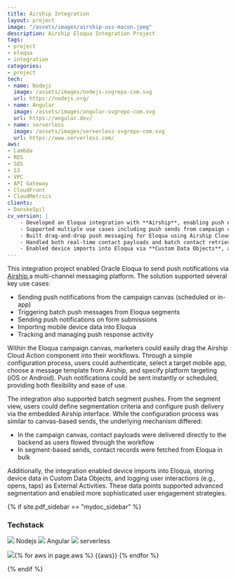 ```yaml
---
title: Airship Integration
layout: project
image: "/assets/images/airship-uss-macon.jpeg"
description: Airship Eloqua Integration Project
tags:
- project
- eloqua
- integration
categories:
- project
tech:
- name: Nodejs
  image: /assets/images/nodejs-svgrepo-com.svg
  url: https://nodejs.org/
- name: Angular
  image: /assets/images/angular-svgrepo-com.svg
  url: https://angular.dev/
- name: serverless
  image: /assets/images/serverless-svgrepo-com.svg
  url: https://www.serverless.com/
aws:
- Lambda
- RDS
- SQS
- S3
- VPC
- API Gateway
- CloudFront
- CloudMetrics
clients:
- DanskeSpil
cv_version: |
    - Developed an Eloqua integration with **Airship**, enabling push notifications as part of multi-channel marketing campaigns
    - Supported multiple use cases including push sends from campaign canvas, form submissions, and batch segment targeting
    - Built drag-and-drop push messaging for Eloqua using Airship Cloud Actions
    - Handled both real-time contact payloads and batch contact retrieval for different campaign modes
    - Enabled device imports into Eloqua via **Custom Data Objects**, and logged push interaction events as **External Activities** for segmentation and reporting
---
```


This integration project enabled Oracle Eloqua to send push notifications via [Airship](https://www.airship.com/),a multi-channel messaging platform. The solution supported several key use cases:

* Sending push notifications from the campaign canvas (scheduled or in-app)
* Triggering batch push messages from Eloqua segments
* Sending push notifications on form submissions
* Importing mobile device data into Eloqua
* Tracking and managing push response activity

Within the Eloqua campaign canvas, marketers could easily drag the Airship Cloud Action component into their workflows. Through a simple configuration process, users could authenticate, select a target mobile app, choose a message template from Airship, and specify platform targeting (iOS or Android). Push notifications could be sent instantly or scheduled, providing both flexibility and ease of use.

The integration also supported batch segment pushes. From the segment view, users could define segmentation criteria and configure push delivery via the embedded Airship interface. While the configuration process was similar to canvas-based sends, the underlying mechanism differed:

* In the campaign canvas, contact payloads were delivered directly to the backend as users flowed through the workflow
* In segment-based sends, contact records were fetched from Eloqua in bulk

Additionally, the integration enabled device imports into Eloqua, storing device data in Custom Data Objects, and logging user interactions (e.g., opens, taps) as External Activities. These data points supported advanced segmentation and enabled more sophisticated user engagement strategies.

{% if site.pdf_sidebar == "mydoc_sidebar" %}
### Techstack
<span class="label label-default">
    <img class="tech-badge" src="/mydoc-pdf{{site.data.vars.nodejs-image}}"> Nodejs
</span>
<span class="label label-info">
    <img class="tech-badge" src="/mydoc-pdf{{site.data.vars.angular-image}}"> Angular
</span>
<span class="label label-primary">
    <img class="tech-badge" src="/mydoc-pdf{{site.data.vars.serverless-image}}"> serverless
</span>

<img class="tech-badge" src="/mydoc-pdf{{site.data.vars.aws-image}}">{% for aws in page.aws %}
<span class="label label-warning"> {{aws}} </span>{% endfor %}

{% endif %}
